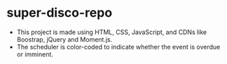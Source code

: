 # super-disco-repo
* This project is made using HTML, CSS, JavaScript, and CDNs like Boostrap, jQuery and Moment.js.
* The scheduler is color-coded to indicate whether the event is overdue or imminent.
